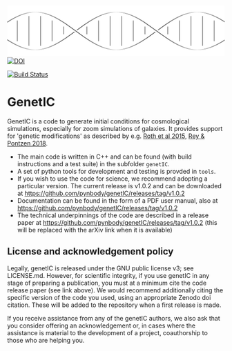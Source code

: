 ![genetIC](./genetic.svg)[![DOI](https://zenodo.org/badge/81329348.svg)](https://zenodo.org/badge/latestdoi/81329348)

[![Build Status](https://travis-ci.com/pynbody/genetIC.svg?token=Kwgna3AKWpdHTHRrmaYX&branch=master)](https://travis-ci.com/pynbody/genetIC)

GenetIC
=======

GenetIC is a code to generate initial conditions for cosmological simulations, especially for zoom simulations of galaxies. It provides support for 'genetic modifications' as described by e.g. [Roth et al 2015](https://arxiv.org/abs/1504.07250), [Rey & Pontzen 2018](https://arxiv.org/abs/1706.04615).
* The main code is written in C++ and can be found (with build instructions and a test suite) in the subfolder `genetIC`. 
* A set of python tools for development and testing is provded in `tools`.
* If you wish to use the code for science, we recommend adopting a particular version. The current release is v1.0.2 and can be downloaded at https://github.com/pynbody/genetIC/releases/tag/v1.0.2
* Documentation can be found in the form of a PDF user manual, also at https://github.com/pynbody/genetIC/releases/tag/v1.0.2
* The technical underpinnings of the code are described in a release paper at https://github.com/pynbody/genetIC/releases/tag/v1.0.2 (this will be replaced with the arXiv link when it is available)

License and acknowledgement policy
----------------------------------

Legally, genetIC is released under the GNU public license v3; see LICENSE.md. However, for scientific integrity, if 
you use genetIC in any stage of preparing a publication, you must at a minimum cite the code release paper (see link 
above). We would recommend additionally citing the specific version of the code you used, using an appropriate Zenodo 
doi citation. These will be added to the repository when a first release is made.

If you receive assistance from any of the genetIC authors, we  also ask that you consider offering an acknowledgement 
or, in cases where the assistance is material to the development of a project, coauthorship to those who are helping you. 
